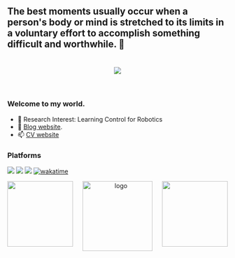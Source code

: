 ## The best moments usually occur when a person's body or mind is stretched to its limits in a voluntary effort to accomplish something difficult and worthwhile. 👋

<!--
**chadwick-yao/chadwick-yao** is a ✨ _special_ ✨ repository because its `README.md` (this file) appears on your GitHub profile.

Here are some ideas to get you started:

- 🔭 I’m currently working on ...
- 🌱 I’m currently learning ...
- 👯 I’m looking to collaborate on ...
- 🤔 I’m looking for help with ...
- 💬 Ask me about ...
- 📫 How to reach me: ...
- 😄 Pronouns: ...
- ⚡ Fun fact: ...
  -->

<h1 align="center">
  <a href="https://dominique-yiu.netlify.app/">
    <img src="https://readme-typing-svg.herokuapp.com/?lines=Life%2C%20a%20sugary;blend%20of%20sweet%20and%20woe%2E&center=true&size=24">
  </a>
</h1>

<br>

### Welcome to my world.

- 🔭 Research Interest: Learning Control for Robotics
- 🌱 [Blog website](https://dominique-yiu.netlify.app/).
- 📫 [CV website](http://www.chadwickyao.com.cn/)

### Platforms

[![](https://img.shields.io/badge/Ubuntu-20.04-red?style=flat-square&logo=linux&logoColor=ffffff)]()
[![](https://img.shields.io/badge/Arch-2024-blue?style=flat-square&logo=archlinux&logoColor=ffffff)]()
[![](https://img.shields.io/badge/Windows-11-4e9eee?style=flat-square&logo=windows&logoColor=ffffff)]()
[![wakatime](https://wakatime.com/badge/user/aff0ba8a-d52a-4162-a33a-7ded0f3b7f25.svg?style=flat-square)](https://wakatime.com/@aff0ba8a-d52a-4162-a33a-7ded0f3b7f25)

<div align="center">
    <img height="150" align="left" src="https://github-readme-stats.vercel.app/api?username=chadwick-yao&theme=tokyonight&show_icons=true&rank_icon=percentile" />
    <img height="150" align="right" src="https://github-readme-stats.vercel.app/api/top-langs/?username=chadwick-yao&theme=tokyonight&langs_count=4&layout=compact&show_icons=true" />
</div>

<div align="center"><img src="https://github-profile-trophy.vercel.app/?username=chadwick-yao&show_icons=true&theme=tokyonight&column=9" alt="logo" height="160" align="center" style="margin: auto; margin-bottom: 20px;" /></div>
